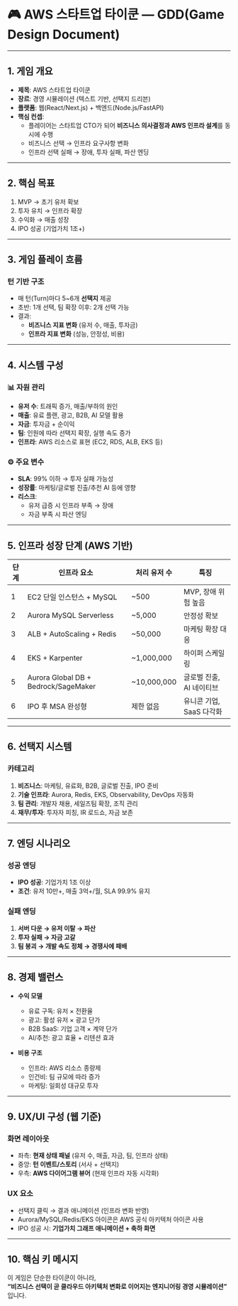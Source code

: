 # 🎮 AWS 스타트업 타이쿤 — GDD(Game Design Document)

---

## 1. 게임 개요
- **제목**: AWS 스타트업 타이쿤  
- **장르**: 경영 시뮬레이션 (텍스트 기반, 선택지 드리븐)  
- **플랫폼**: 웹(React/Next.js) + 백엔드(Node.js/FastAPI)  
- **핵심 컨셉**:  
  - 플레이어는 스타트업 CTO가 되어 **비즈니스 의사결정과 AWS 인프라 설계**를 동시에 수행  
  - 비즈니스 선택 → 인프라 요구사항 변화  
  - 인프라 선택 실패 → 장애, 투자 실패, 파산 엔딩  

---

## 2. 핵심 목표
1. MVP → 초기 유저 확보  
2. 투자 유치 → 인프라 확장  
3. 수익화 → 매출 성장  
4. IPO 성공 (기업가치 1조+)  

---

## 3. 게임 플레이 흐름

### 턴 기반 구조
- 매 턴(Turn)마다 5~6개 **선택지** 제공  
- 초반: 1개 선택, 팀 확장 이후: 2개 선택 가능  
- 결과:  
  - **비즈니스 지표 변화** (유저 수, 매출, 투자금)  
  - **인프라 지표 변화** (성능, 안정성, 비용)  

---

## 4. 시스템 구성

### 📊 자원 관리
- **유저 수**: 트래픽 증가, 매출/부하의 원인  
- **매출**: 유료 플랜, 광고, B2B, AI 모델 활용  
- **자금**: 투자금 + 순이익  
- **팀**: 인원에 따라 선택지 확장, 실행 속도 증가  
- **인프라**: AWS 리소스로 표현 (EC2, RDS, ALB, EKS 등)  

### ⚙️ 주요 변수
- **SLA**: 99% 이하 → 투자 실패 가능성  
- **성장률**: 마케팅/글로벌 진출/추천 AI 등에 영향  
- **리스크**:  
  - 유저 급증 시 인프라 부족 → 장애  
  - 자금 부족 시 파산 엔딩  

---

## 5. 인프라 성장 단계 (AWS 기반)

| 단계 | 인프라 요소 | 처리 유저 수 | 특징 |
|------|-------------|--------------|------|
| 1 | EC2 단일 인스턴스 + MySQL | ~500 | MVP, 장애 위험 높음 |
| 2 | Aurora MySQL Serverless | ~5,000 | 안정성 확보 |
| 3 | ALB + AutoScaling + Redis | ~50,000 | 마케팅 확장 대응 |
| 4 | EKS + Karpenter | ~1,000,000 | 하이퍼 스케일링 |
| 5 | Aurora Global DB + Bedrock/SageMaker | ~10,000,000 | 글로벌 진출, AI 네이티브 |
| 6 | IPO 후 MSA 완성형 | 제한 없음 | 유니콘 기업, SaaS 다각화 |

---

## 6. 선택지 시스템

### 카테고리
1. **비즈니스**: 마케팅, 유료화, B2B, 글로벌 진출, IPO 준비  
2. **기술 인프라**: Aurora, Redis, EKS, Observability, DevOps 자동화  
3. **팀 관리**: 개발자 채용, 세일즈팀 확장, 조직 관리  
4. **재무/투자**: 투자자 피칭, IR 로드쇼, 자금 보존  

---

## 7. 엔딩 시나리오

### 성공 엔딩
- **IPO 성공**: 기업가치 1조 이상  
- **조건**: 유저 10만+, 매출 3억+/월, SLA 99.9% 유지  

### 실패 엔딩
1. **서버 다운 → 유저 이탈 → 파산**  
2. **투자 실패 → 자금 고갈**  
3. **팀 붕괴 → 개발 속도 정체 → 경쟁사에 패배**  

---

## 8. 경제 밸런스

- **수익 모델**  
  - 유료 구독: 유저 × 전환율  
  - 광고: 활성 유저 × 광고 단가  
  - B2B SaaS: 기업 고객 × 계약 단가  
  - AI/추천: 광고 효율 + 리텐션 효과  

- **비용 구조**  
  - 인프라: AWS 리소스 종량제  
  - 인건비: 팀 규모에 따라 증가  
  - 마케팅: 일회성 대규모 투자  

---

## 9. UX/UI 구성 (웹 기준)

### 화면 레이아웃
- 좌측: **현재 상태 패널** (유저 수, 매출, 자금, 팀, 인프라 상태)  
- 중앙: **턴 이벤트/스토리** (서사 + 선택지)  
- 우측: **AWS 다이어그램 뷰어** (현재 인프라 자동 시각화)  

### UX 요소
- 선택지 클릭 → 결과 애니메이션 (인프라 변화 반영)  
- Aurora/MySQL/Redis/EKS 아이콘은 AWS 공식 아키텍처 아이콘 사용  
- IPO 성공 시: **기업가치 그래프 애니메이션 + 축하 화면**  


---

## 10. 핵심 키 메시지
이 게임은 단순한 타이쿤이 아니라,  
**“비즈니스 선택이 곧 클라우드 아키텍처 변화로 이어지는 엔지니어링 경영 시뮬레이션”** 입니다.
